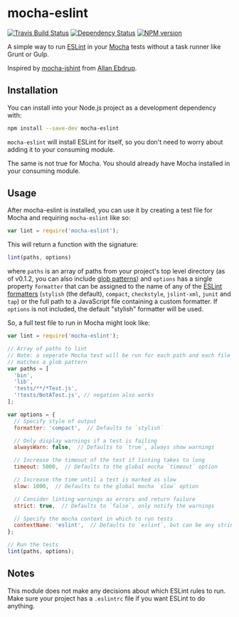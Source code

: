 # mocha-eslint
[![Travis Build Status][travis-image]][travis-url]
[![Dependency Status][dependency-image]][dependency-rul]
[![NPM version][npm-image]][npm-url]

A simple way to run [ESLint](http://eslint.org/) in your
[Mocha](http://mochajs.org/) tests without a task runner like Grunt or Gulp.

Inspired by [mocha-jshint](https://github.com/Muscula/mocha-jshint) from
[Allan Ebdrup](https://github.com/Muscula).

## Installation

You can install into your Node.js project as a development dependency with:
```sh
npm install --save-dev mocha-eslint
```
`mocha-eslint` will install ESLint for itself, so you don't need to worry about
adding it to your consuming module.

The same is not true for Mocha. You should already have Mocha installed in your
consuming module.

## Usage

After mocha-eslint is installed, you can use it by creating a test file for
Mocha and requiring `mocha-eslint` like so:
```javascript
var lint = require('mocha-eslint');
```
This will return a function with the signature:
```javascript
lint(paths, options)
```
where `paths` is an array of paths from your project's top level directory (as
of v0.1.2, you can also include
[glob patterns](https://github.com/isaacs/node-glob#glob-primer)) and `options`
has a single property `formatter` that can be assigned to the name of any of the
[ESLint formatters](https://github.com/eslint/eslint/tree/master/lib/formatters)
(`stylish` (the default), `compact`, `checkstyle`, `jslint-xml`, `junit` and
`tap`) or the full path to a JavaScript file containing a custom formatter. If
`options` is not included, the default "stylish" formatter will be used.

So, a full test file to run in Mocha might look like:
```javascript
var lint = require('mocha-eslint');

// Array of paths to lint
// Note: a seperate Mocha test will be run for each path and each file which
// matches a glob pattern
var paths = [
  'bin',
  'lib',
  'tests/**/*Test.js',
  '!tests/NotATest.js', // negation also works
];

var options = {
  // Specify style of output
  formatter: 'compact',  // Defaults to `stylish`

  // Only display warnings if a test is failing
  alwaysWarn: false,  // Defaults to `true`, always show warnings

  // Increase the timeout of the test if linting takes to long
  timeout: 5000,  // Defaults to the global mocha `timeout` option

  // Increase the time until a test is marked as slow
  slow: 1000,  // Defaults to the global mocha `slow` option

  // Consider linting warnings as errors and return failure
  strict: true,  // Defaults to `false`, only notify the warnings

  // Specify the mocha context in which to run tests
  contextName: 'eslint',  // Defaults to `eslint`, but can be any string
};

// Run the tests
lint(paths, options);
```

## Notes

This module does not make any decisions about which ESLint rules to run. Make
sure your project has a `.eslintrc` file if you want ESLint to do anything.

[npm-image]: https://img.shields.io/npm/v/mocha-eslint.svg
[npm-url]: https://www.npmjs.com/package/mocha-eslint
[dependency-image]: https://david-dm.org/BadgeLabs/mocha-eslint.svg
[dependency-rul]: https://david-dm.org/BadgeLabs/mocha-eslint
[travis-image]: https://travis-ci.org/BadgeLabs/mocha-eslint.svg?branch=master
[travis-url]: https://travis-ci.org/BadgeLabs/mocha-eslint
